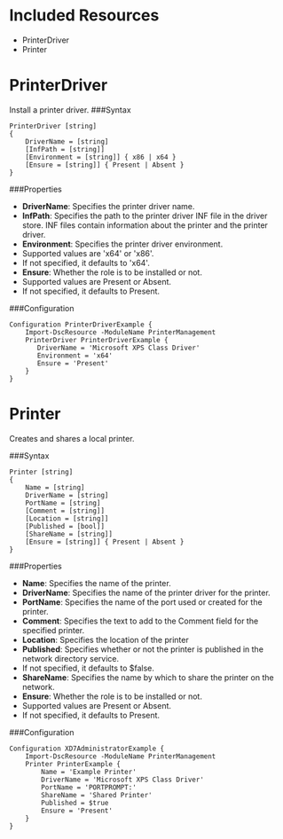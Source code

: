 Included Resources
==================
* PrinterDriver
* Printer

PrinterDriver
===========
Install a printer driver.
###Syntax
```
PrinterDriver [string]
{
    DriverName = [string]
    [InfPath = [string]]
    [Environment = [string]] { x86 | x64 }
    [Ensure = [string]] { Present | Absent }
}
```
###Properties
* **DriverName**: Specifies the printer driver name.
* **InfPath**: Specifies the path to the printer driver INF file in the driver store. INF files contain information about the printer and the printer driver.
* **Environment**: Specifies the printer driver environment.
 * Supported values are 'x64' or 'x86'.
 * If not specified, it defaults to 'x64'.
* **Ensure**: Whether the role is to be installed or not.
 * Supported values are Present or Absent.
 * If not specified, it defaults to Present.

###Configuration
```
Configuration PrinterDriverExample {
    Import-DscResource -ModuleName PrinterManagement
    PrinterDriver PrinterDriverExample {
       DriverName = 'Microsoft XPS Class Driver'
       Environment = 'x64'
       Ensure = 'Present'
    }
}
```

Printer
=======
Creates and shares a local printer.

###Syntax
```
Printer [string]
{
    Name = [string]
    DriverName = [string]
    PortName = [string]
    [Comment = [string]]
    [Location = [string]]
    [Published = [bool]]
    [ShareName = [string]]
    [Ensure = [string]] { Present | Absent }
}
```
###Properties
* **Name**: Specifies the name of the printer.
* **DriverName**: Specifies the name of the printer driver for the printer.
* **PortName**: Specifies the name of the port used or created for the printer.
* **Comment**: Specifies the text to add to the Comment field for the specified printer.
* **Location**: Specifies the location of the printer
* **Published**: Specifies whether or not the printer is published in the network directory service.
 * If not specified, it defaults to $false.
* **ShareName**: Specifies the name by which to share the printer on the network.
* **Ensure**: Whether the role is to be installed or not.
 * Supported values are Present or Absent.
 * If not specified, it defaults to Present.

###Configuration
```
Configuration XD7AdministratorExample {
    Import-DscResource -ModuleName PrinterManagement
    Printer PrinterExample {
        Name = 'Example Printer'
        DriverName = 'Microsoft XPS Class Driver'
        PortName = 'PORTPROMPT:'
        ShareName = 'Shared Printer'
        Published = $true
        Ensure = 'Present'
    }
}
```
